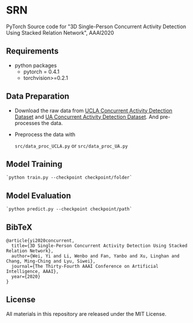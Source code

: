 # SRN
PyTorch Source code for "3D Single-Person Concurrent Activity Detection Using Stacked Relation Network", AAAI2020

## Requirements
- python packages
  - pytorch = 0.4.1
  - torchvision>=0.2.1


## Data Preparation
 - Download the raw data from [UCLA Concurrent Activity Detection Dataset](data/UCLA_dataset/) and [UA Concurrent Activity Detection Dataset](data/UA-CAD). And pre-processes the data.

 - Preprocess the data with

    `src/data_proc_UCLA.py` or `src/data_proc_UA.py`



## Model Training
    `python train.py --checkpoint checkpoint/folder`

## Model Evaluation
    `python predict.py --checkpoint checkpoint/path`


## BibTeX
```
@article{yi2020concurrent,
  title={3D Single-Person Concurrent Activity Detection Using Stacked Relation Network},
  author={Wei, Yi and Li, Wenbo and Fan, Yanbo and Xu, Linghan and Chang, Ming-Ching and Lyu, Siwei},
  journal={The Thirty-Fourth AAAI Conference on Artificial Intelligence, AAAI},
  year={2020}
}
```

## License
All materials in this repository are released under the MIT License.
